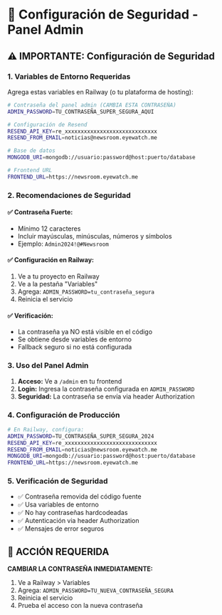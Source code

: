 # 🔐 Configuración de Seguridad - Panel Admin

## ⚠️ IMPORTANTE: Configuración de Seguridad

### 1. **Variables de Entorno Requeridas**

Agrega estas variables en Railway (o tu plataforma de hosting):

```bash
# Contraseña del panel admin (CAMBIA ESTA CONTRASEÑA)
ADMIN_PASSWORD=TU_CONTRASEÑA_SUPER_SEGURA_AQUI

# Configuración de Resend
RESEND_API_KEY=re_xxxxxxxxxxxxxxxxxxxxxxxxxxxxx
RESEND_FROM_EMAIL=noticias@newsroom.eyewatch.me

# Base de datos
MONGODB_URI=mongodb://usuario:password@host:puerto/database

# Frontend URL
FRONTEND_URL=https://newsroom.eyewatch.me
```

### 2. **Recomendaciones de Seguridad**

#### ✅ **Contraseña Fuerte:**
- Mínimo 12 caracteres
- Incluir mayúsculas, minúsculas, números y símbolos
- Ejemplo: `Admin2024!@#Newsroom`

#### ✅ **Configuración en Railway:**
1. Ve a tu proyecto en Railway
2. Ve a la pestaña "Variables"
3. Agrega: `ADMIN_PASSWORD=tu_contraseña_segura`
4. Reinicia el servicio

#### ✅ **Verificación:**
- La contraseña ya NO está visible en el código
- Se obtiene desde variables de entorno
- Fallback seguro si no está configurada

### 3. **Uso del Panel Admin**

1. **Acceso:** Ve a `/admin` en tu frontend
2. **Login:** Ingresa la contraseña configurada en `ADMIN_PASSWORD`
3. **Seguridad:** La contraseña se envía via header Authorization

### 4. **Configuración de Producción**

```bash
# En Railway, configura:
ADMIN_PASSWORD=TU_CONTRASEÑA_SUPER_SEGURA_2024
RESEND_API_KEY=re_xxxxxxxxxxxxxxxxxxxxxxxxxxxxx
RESEND_FROM_EMAIL=noticias@newsroom.eyewatch.me
MONGODB_URI=mongodb://usuario:password@host:puerto/database
FRONTEND_URL=https://newsroom.eyewatch.me
```

### 5. **Verificación de Seguridad**

- ✅ Contraseña removida del código fuente
- ✅ Usa variables de entorno
- ✅ No hay contraseñas hardcodeadas
- ✅ Autenticación via header Authorization
- ✅ Mensajes de error seguros

## 🚨 **ACCIÓN REQUERIDA**

**CAMBIAR LA CONTRASEÑA INMEDIATAMENTE:**

1. Ve a Railway > Variables
2. Agrega: `ADMIN_PASSWORD=TU_NUEVA_CONTRASEÑA_SEGURA`
3. Reinicia el servicio
4. Prueba el acceso con la nueva contraseña
